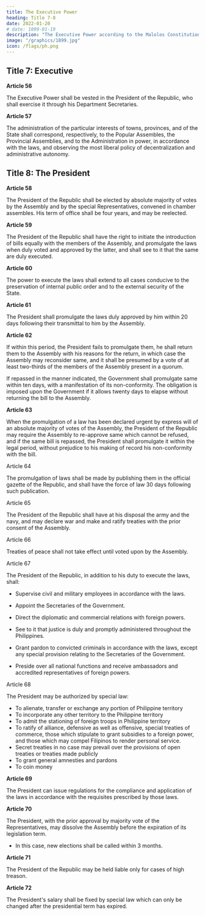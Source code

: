 ```yaml
---
title: The Executive Power
heading: Title 7-8
date: 2022-01-20
# date: 1899-01-19
description: "The Executive Power according to the Malolos Constitution"
image: "/graphics/1899.jpg"
icon: /flags/ph.png
---
```



## Title 7: Executive

**Article 56**

The Executive Power shall be vested in the President of the Republic, who shall exercise it through his Department Secretaries.


**Article 57**

The administration of the particular interests of towns, provinces, and of the State shall correspond, respectively, to the Popular Assembles, the Provincial Assemblies, and to the Administration in power, in accordance with the laws, and observing the most liberal policy of decentralization and administrative autonomy.


## Title 8: The President

**Article 58**

The President of the Republic shall be elected by absolute majority of votes by the Assembly and by the special Representatives, convened in chamber assembles. His term of office shall be four years, and may be reelected.


**Article 59**

The President of the Republic shall have the right to initiate the introduction of bills equally with the members of the Assembly, and promulgate the laws when duly voted and approved by the latter, and shall see to it that the same are duly executed.


**Article 60**

The power to execute the laws shall extend to all cases conducive to the preservation of internal public order and to the external security of the State.


**Article 61**

The President shall promulgate the laws duly approved by him within 20 days following their transmittal to him by the Assembly.


**Article 62**

If within this period, the President fails to promulgate them, he shall return them to the Assembly with his reasons for the return, in which case the Assembly may reconsider same, and it shall be presumed by a vote of at least two-thirds of the members of the Assembly present in a quorum. 

If repassed in the manner indicated, the Government shall promulgate same within ten days, with a manifestation of its non-conformity. The obligation is imposed upon the Government if it allows twenty days to elapse without returning the bill to the Assembly.


**Article 63**

When the promulgation of a law has been declared urgent by express will of an absolute majority of votes of the Assembly, the President of the Republic may require the Assembly to re-approve same which cannot be refused, and if the same bill is repassed, the President shall promulgate it within the legal period, without prejudice to his making of record his non-conformity with the bill.

Article 64

The promulgation of laws shall be made by publishing them in the official gazette of the Republic, and shall have the force of law 30 days following such publication.

Article 65

The President of the Republic shall have at his disposal the army and the navy, and may declare war and make and ratify treaties with the prior consent of the Assembly.

Article 66

Treaties of peace shall not take effect until voted upon by the Assembly.

Article 67

The President of the Republic, in addition to his duty to execute the laws, shall:

- Supervise civil and military employees in accordance with the laws.

- Appoint the Secretaries of the Government.

- Direct the diplomatic and commercial relations with foreign powers.

- See to it that justice is duly and promptly administered throughout the Philippines.

- Grant pardon to convicted criminals in accordance with the laws, except any special provision relating to the Secretaries of the Government.

- Preside over all national functions and receive ambassadors and accredited representatives of foreign powers.


Article 68

The President may be authorized by special law:
- To alienate, transfer or exchange any portion of Philippine territory
- To incorporate any other territory to the Philippine territory
- To admit the stationing of foreign troops in Philippine territory
- To ratify of alliance, defensive as well as offensive, special treaties of commerce, those which stipulate to grant subsidies to a foreign power, and those which may compel Filipinos to render personal service.
- Secret treaties in no case may prevail over the provisions of open treaties or treaties made publicly
- To grant general amnesties and pardons
- To coin money



**Article 69**

The President can issue regulations for the compliance and application of the laws in accordance with the requisites prescribed by those laws.


**Article 70**

The President, with the prior approval by majority vote of the Representatives, may dissolve the Assembly before the expiration of its legislation term. 
- In this case, new elections shall be called within 3 months.


**Article 71**

The President of the Republic may be held liable only for cases of high treason.


**Article 72**

The President's salary shall be fixed by special law which can only be changed after the presidential term has expired.
